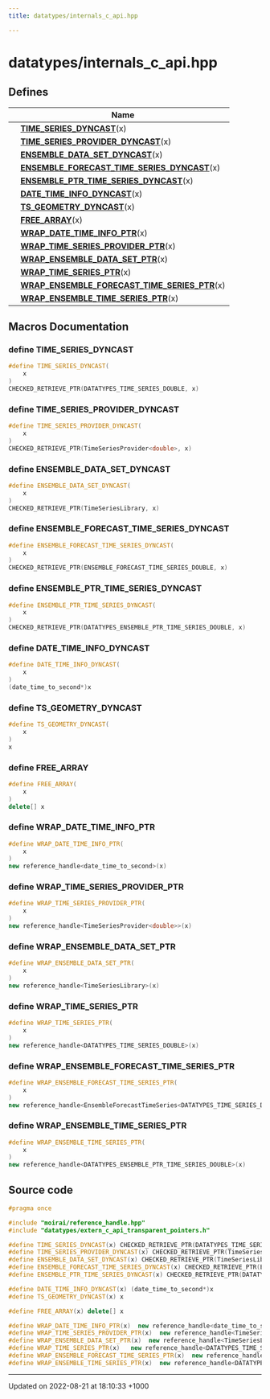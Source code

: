```yaml
---
title: datatypes/internals_c_api.hpp

---
```


# datatypes/internals_c_api.hpp



## Defines

|                | Name           |
| -------------- | -------------- |
|  | **[TIME_SERIES_DYNCAST](/uchronia-ts-doc/cpp/Files/internals__c__api_8hpp/#define-time-series-dyncast)**(x)  |
|  | **[TIME_SERIES_PROVIDER_DYNCAST](/uchronia-ts-doc/cpp/Files/internals__c__api_8hpp/#define-time-series-provider-dyncast)**(x)  |
|  | **[ENSEMBLE_DATA_SET_DYNCAST](/uchronia-ts-doc/cpp/Files/internals__c__api_8hpp/#define-ensemble-data-set-dyncast)**(x)  |
|  | **[ENSEMBLE_FORECAST_TIME_SERIES_DYNCAST](/uchronia-ts-doc/cpp/Files/internals__c__api_8hpp/#define-ensemble-forecast-time-series-dyncast)**(x)  |
|  | **[ENSEMBLE_PTR_TIME_SERIES_DYNCAST](/uchronia-ts-doc/cpp/Files/internals__c__api_8hpp/#define-ensemble-ptr-time-series-dyncast)**(x)  |
|  | **[DATE_TIME_INFO_DYNCAST](/uchronia-ts-doc/cpp/Files/internals__c__api_8hpp/#define-date-time-info-dyncast)**(x)  |
|  | **[TS_GEOMETRY_DYNCAST](/uchronia-ts-doc/cpp/Files/internals__c__api_8hpp/#define-ts-geometry-dyncast)**(x)  |
|  | **[FREE_ARRAY](/uchronia-ts-doc/cpp/Files/internals__c__api_8hpp/#define-free-array)**(x)  |
|  | **[WRAP_DATE_TIME_INFO_PTR](/uchronia-ts-doc/cpp/Files/internals__c__api_8hpp/#define-wrap-date-time-info-ptr)**(x)  |
|  | **[WRAP_TIME_SERIES_PROVIDER_PTR](/uchronia-ts-doc/cpp/Files/internals__c__api_8hpp/#define-wrap-time-series-provider-ptr)**(x)  |
|  | **[WRAP_ENSEMBLE_DATA_SET_PTR](/uchronia-ts-doc/cpp/Files/internals__c__api_8hpp/#define-wrap-ensemble-data-set-ptr)**(x)  |
|  | **[WRAP_TIME_SERIES_PTR](/uchronia-ts-doc/cpp/Files/internals__c__api_8hpp/#define-wrap-time-series-ptr)**(x)  |
|  | **[WRAP_ENSEMBLE_FORECAST_TIME_SERIES_PTR](/uchronia-ts-doc/cpp/Files/internals__c__api_8hpp/#define-wrap-ensemble-forecast-time-series-ptr)**(x)  |
|  | **[WRAP_ENSEMBLE_TIME_SERIES_PTR](/uchronia-ts-doc/cpp/Files/internals__c__api_8hpp/#define-wrap-ensemble-time-series-ptr)**(x)  |




## Macros Documentation

### define TIME_SERIES_DYNCAST

```cpp
#define TIME_SERIES_DYNCAST(
    x
)
CHECKED_RETRIEVE_PTR(DATATYPES_TIME_SERIES_DOUBLE, x)
```


### define TIME_SERIES_PROVIDER_DYNCAST

```cpp
#define TIME_SERIES_PROVIDER_DYNCAST(
    x
)
CHECKED_RETRIEVE_PTR(TimeSeriesProvider<double>, x)
```


### define ENSEMBLE_DATA_SET_DYNCAST

```cpp
#define ENSEMBLE_DATA_SET_DYNCAST(
    x
)
CHECKED_RETRIEVE_PTR(TimeSeriesLibrary, x)
```


### define ENSEMBLE_FORECAST_TIME_SERIES_DYNCAST

```cpp
#define ENSEMBLE_FORECAST_TIME_SERIES_DYNCAST(
    x
)
CHECKED_RETRIEVE_PTR(ENSEMBLE_FORECAST_TIME_SERIES_DOUBLE, x)
```


### define ENSEMBLE_PTR_TIME_SERIES_DYNCAST

```cpp
#define ENSEMBLE_PTR_TIME_SERIES_DYNCAST(
    x
)
CHECKED_RETRIEVE_PTR(DATATYPES_ENSEMBLE_PTR_TIME_SERIES_DOUBLE, x)
```


### define DATE_TIME_INFO_DYNCAST

```cpp
#define DATE_TIME_INFO_DYNCAST(
    x
)
(date_time_to_second*)x
```


### define TS_GEOMETRY_DYNCAST

```cpp
#define TS_GEOMETRY_DYNCAST(
    x
)
x
```


### define FREE_ARRAY

```cpp
#define FREE_ARRAY(
    x
)
delete[] x
```


### define WRAP_DATE_TIME_INFO_PTR

```cpp
#define WRAP_DATE_TIME_INFO_PTR(
    x
)
new reference_handle<date_time_to_second>(x)
```


### define WRAP_TIME_SERIES_PROVIDER_PTR

```cpp
#define WRAP_TIME_SERIES_PROVIDER_PTR(
    x
)
new reference_handle<TimeSeriesProvider<double>>(x)
```


### define WRAP_ENSEMBLE_DATA_SET_PTR

```cpp
#define WRAP_ENSEMBLE_DATA_SET_PTR(
    x
)
new reference_handle<TimeSeriesLibrary>(x)
```


### define WRAP_TIME_SERIES_PTR

```cpp
#define WRAP_TIME_SERIES_PTR(
    x
)
new reference_handle<DATATYPES_TIME_SERIES_DOUBLE>(x)
```


### define WRAP_ENSEMBLE_FORECAST_TIME_SERIES_PTR

```cpp
#define WRAP_ENSEMBLE_FORECAST_TIME_SERIES_PTR(
    x
)
new reference_handle<EnsembleForecastTimeSeries<DATATYPES_TIME_SERIES_DOUBLE>>(x)
```


### define WRAP_ENSEMBLE_TIME_SERIES_PTR

```cpp
#define WRAP_ENSEMBLE_TIME_SERIES_PTR(
    x
)
new reference_handle<DATATYPES_ENSEMBLE_PTR_TIME_SERIES_DOUBLE>(x)
```


## Source code

```cpp
#pragma once

#include "moirai/reference_handle.hpp"
#include "datatypes/extern_c_api_transparent_pointers.h"

#define TIME_SERIES_DYNCAST(x) CHECKED_RETRIEVE_PTR(DATATYPES_TIME_SERIES_DOUBLE, x)
#define TIME_SERIES_PROVIDER_DYNCAST(x) CHECKED_RETRIEVE_PTR(TimeSeriesProvider<double>, x)
#define ENSEMBLE_DATA_SET_DYNCAST(x) CHECKED_RETRIEVE_PTR(TimeSeriesLibrary, x)
#define ENSEMBLE_FORECAST_TIME_SERIES_DYNCAST(x) CHECKED_RETRIEVE_PTR(ENSEMBLE_FORECAST_TIME_SERIES_DOUBLE, x)
#define ENSEMBLE_PTR_TIME_SERIES_DYNCAST(x) CHECKED_RETRIEVE_PTR(DATATYPES_ENSEMBLE_PTR_TIME_SERIES_DOUBLE, x)

#define DATE_TIME_INFO_DYNCAST(x) (date_time_to_second*)x
#define TS_GEOMETRY_DYNCAST(x) x

#define FREE_ARRAY(x) delete[] x

#define WRAP_DATE_TIME_INFO_PTR(x)  new reference_handle<date_time_to_second>(x)
#define WRAP_TIME_SERIES_PROVIDER_PTR(x)  new reference_handle<TimeSeriesProvider<double>>(x)
#define WRAP_ENSEMBLE_DATA_SET_PTR(x)  new reference_handle<TimeSeriesLibrary>(x)
#define WRAP_TIME_SERIES_PTR(x)   new reference_handle<DATATYPES_TIME_SERIES_DOUBLE>(x)
#define WRAP_ENSEMBLE_FORECAST_TIME_SERIES_PTR(x)  new reference_handle<EnsembleForecastTimeSeries<DATATYPES_TIME_SERIES_DOUBLE>>(x)
#define WRAP_ENSEMBLE_TIME_SERIES_PTR(x)  new reference_handle<DATATYPES_ENSEMBLE_PTR_TIME_SERIES_DOUBLE>(x)
```


-------------------------------

Updated on 2022-08-21 at 18:10:33 +1000
